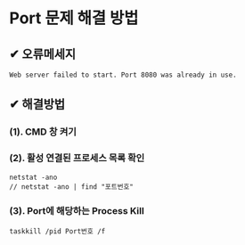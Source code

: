 # Port 문제 해결 방법
## ✔ 오류메세지
```
Web server failed to start. Port 8080 was already in use.
```

## ✔ 해결방법
### (1). CMD 창 켜기
### (2). 활성 연결된 프로세스 목록 확인
```
netstat -ano
// netstat -ano | find "포트번호"
```
### (3). Port에 해당하는 Process Kill
```
taskkill /pid Port번호 /f
```
